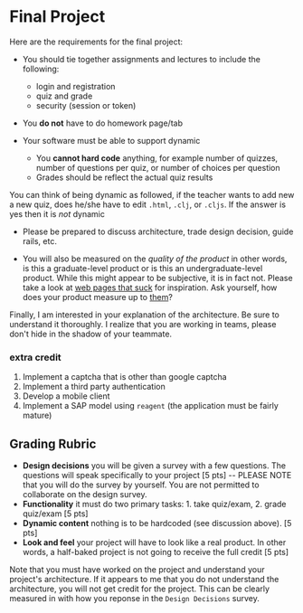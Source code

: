 # Final Project

Here are the requirements for the final project:

* You should tie together assignments and lectures to include the following:
   * login and registration
   * quiz and grade
   * security (session or token)

* You **do not** have to do homework page/tab

* Your software must be able to support dynamic
  * You **cannot hard code** anything, for example number of quizzes, number of questions per quiz, or number of choices per question
  * Grades should be reflect the actual quiz results

You can think of being dynamic as followed, if the teacher wants to add new a new quiz, does he/she have to edit `.html`, `.clj`, or `.cljs`. If the answer is yes then it is _not_ dynamic

* Please be prepared to discuss architecture, trade design decision, guide rails, etc.

* You will also be measured on the _quality of the product_ in other words, is this a graduate-level product or is this an undergraduate-level product.  While this might appear to be subjective, it is in fact not.  Please take a look at [web pages that suck](http://www.webpagesthatsuck.com/) for inspiration.  Ask yourself, how does your product measure up to [them](http://www.webpagesthatsuck.com/)?

Finally, I am interested in your explanation of the architecture.  Be sure to understand it thoroughly.  I realize that you are working in teams, please don't hide in the shadow of your teammate.  

### extra credit

1. Implement a captcha that is other than google captcha
2. Implement a third party authentication
3. Develop a mobile client 
4. Implement a SAP model using `reagent` (the application must be fairly mature)

## Grading Rubric

* **Design decisions** you will be given a survey with a few questions.  The questions will speak specifically to your project [5 pts] -- PLEASE NOTE that you will do the survey by yourself.  You are not permitted to collaborate on the design survey. 
* **Functionality** it must do two primary tasks: 1. take quiz/exam, 2. grade quiz/exam  [5 pts]
* **Dynamic content** nothing is to be hardcoded (see discussion above). [5 pts]
* **Look and feel** your project will have to look like a real product.  In other words, a half-baked project is not going to receive the full credit [5 pts]

Note that you must have worked on the project and understand your project's architecture.  If it appears to me that you do not understand the architecture, you will not get credit for the project.  This can be clearly measured in with how you reponse in the `Design Decisions` survey.

